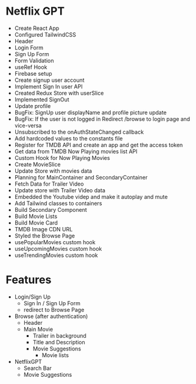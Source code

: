 # Netflix GPT

- Create React App
- Configured TailwindCSS
- Header
- Login Form
- Sign Up Form
- Form Validation
- useRef Hook
- Firebase setup
- Create signup user account
- Implement Sign In user API
- Created Redux Store with userSlice
- Implemented SignOut
- Update profile
- BugFix: SignUp user displayName and profile picture update
- BugFix: If the user is not logged in Redirect /browse to login page and vice-versa
- Unsubscribed to the onAuthStateChanged callback
- Add hardcoded values to the constants file
- Register for TMDB API and create an app and get the access token
- Get data from TMDB Now Playing movies list API
- Custom Hook for Now Playing Movies
- Create MovieSlice
- Update Store with movies data
- Planning for MainContainer and SecondaryContainer
- Fetch Data for Trailer Video
- Update store with Trailer Video data
- Embedded the Youtube videp and make it autoplay and mute
- Add Tailwind classes to containers
- Build Secondary Component
- Build Movie Lists
- Build Movie Card
- TMDB Image CDN URL
- Styled the Browse Page
- usePopularMovies custom hook
- useUpcomingMovies custom hook
- useTrendingMovies custom hook

# Features

- Login/Sign Up
  - Sign In / Sign Up Form
  - redirect to Browse Page
- Browse (after authentication)
  - Header
  - Main Movie
    - Trailer in background
    - Title and Description
    - Movie Suggestions
      - Movie lists
- NetflixGPT
  - Search Bar
  - Movie Suggestions
